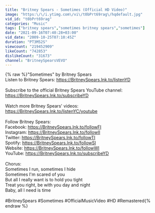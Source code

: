 ```yaml
---
title: "Britney Spears - Sometimes (Official HD Video)"
image: "https:\/\/i.ytimg.com\/vi\/t0bPrt69rag\/hqdefault.jpg"
vid_id: "t0bPrt69rag"
categories: "Music"
tags: ["britney spears","sometimes britney spears","sometimes"]
date: "2021-09-16T07:40:28+03:00"
vid_date: "2009-10-25T07:10:45Z"
duration: "PT3M52S"
viewcount: "219452909"
likeCount: "742853"
dislikeCount: "31673"
channel: "BritneySpearsVEVO"
---
```

{% raw %}&quot;Sometimes&quot; by Britney Spears<br />Listen to Britney Spears: <a rel="nofollow" target="blank" href="https://BritneySpears.lnk.to/listenYD">https://BritneySpears.lnk.to/listenYD</a><br /><br />Subscribe to the official Britney Spears YouTube channel: <a rel="nofollow" target="blank" href="https://BritneySpears.lnk.to/subscribeYD">https://BritneySpears.lnk.to/subscribeYD</a><br /><br />Watch more Britney Spears' videos: <a rel="nofollow" target="blank" href="https://BritneySpears.lnk.to/listenYC/youtube">https://BritneySpears.lnk.to/listenYC/youtube</a><br /><br />Follow Britney Spears:<br />Facebook: <a rel="nofollow" target="blank" href="https://BritneySpears.lnk.to/followFI">https://BritneySpears.lnk.to/followFI</a><br />Instagram: <a rel="nofollow" target="blank" href="https://BritneySpears.lnk.to/followII">https://BritneySpears.lnk.to/followII</a><br />Twitter: <a rel="nofollow" target="blank" href="https://BritneySpears.lnk.to/followTI">https://BritneySpears.lnk.to/followTI</a><br />Spotify: <a rel="nofollow" target="blank" href="https://BritneySpears.lnk.to/followSI">https://BritneySpears.lnk.to/followSI</a><br />Website: <a rel="nofollow" target="blank" href="https://BritneySpears.lnk.to/followWI">https://BritneySpears.lnk.to/followWI</a><br />YouTube: <a rel="nofollow" target="blank" href="https://BritneySpears.lnk.to/subscribeYD">https://BritneySpears.lnk.to/subscribeYD</a><br /><br />Chorus:<br />Sometimes I run, sometimes I hide<br />Sometimes I'm scared of you<br />But all I really want is to hold you tight<br />Treat you right, be with you day and night<br />Baby, all I need is time<br /><br />#BritneySpears #Sometimes #OfficialMusicVideo #HD #Remastered{% endraw %}
